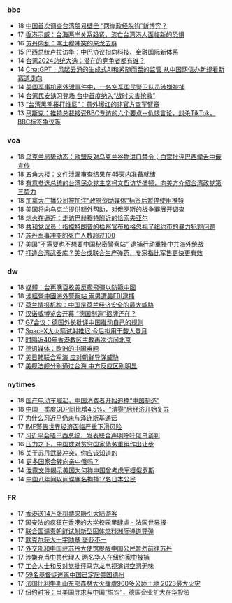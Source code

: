 <!-- BLOG-POST-LIST:START -->
<!-- BLOG-POST-LIST:END -->

### bbc
<!-- bbc:START -->
-  18 [中国首次调查台湾贸易壁垒 “两岸政经脱钩”新博弈？](https://www.bbc.com/zhongwen/simp/business-65301208?at_medium=RSS&at_campaign=KARANGA)
-  17 [香港示威：台海两岸关系趋紧，流亡台湾港人面临新的恐惧](https://www.bbc.com/zhongwen/simp/chinese-news-65296005?at_medium=RSS&at_campaign=KARANGA)
-  16 [苏丹内乱：喀土穆冲突的来龙去脉](https://www.bbc.com/zhongwen/simp/world-65291811?at_medium=RSS&at_campaign=KARANGA)
-  15 [巴西总统卢拉访华：中巴协议指向科技、金融国际新体系](https://www.bbc.com/zhongwen/simp/world-65286148?at_medium=RSS&at_campaign=KARANGA)
-  14 [台湾2024总统大选：潜在的竞争者都有谁？](https://www.bbc.com/zhongwen/simp/chinese-news-65277246?at_medium=RSS&at_campaign=KARANGA)
-  14 [ChatGPT：风起云涌的生成式AI和紧随而至的监管 从中国网信办新规看新赛道走向](https://www.bbc.com/zhongwen/simp/chinese-news-65274804?at_medium=RSS&at_campaign=KARANGA)
-  14 [美国军事机密外泄事件中，一名空军国民警卫队员涉嫌被捕](https://www.bbc.com/zhongwen/simp/world-65272573?at_medium=RSS&at_campaign=KARANGA)
-  14 [台湾民安演习登场 台中首度纳入“战时灾害抢救”](https://www.bbc.com/zhongwen/simp/chinese-news-65273165?at_medium=RSS&at_campaign=KARANGA)
-  13 [“台湾黑熊揍打维尼”：意外爆红的非官方空军臂章](https://www.bbc.com/zhongwen/simp/chinese-news-65265089?at_medium=RSS&at_campaign=KARANGA)
-  13 [马斯克：推特总裁接受BBC专访的六个要点--仇恨言论，封杀TikTok，BBC标签争议等](https://www.bbc.com/zhongwen/simp/world-65259764?at_medium=RSS&at_campaign=KARANGA)<!-- bbc:END -->

### voa
<!-- voa:START -->
-  18 [乌克兰局势动态：欧盟反对乌克兰谷物进口禁令；白宫批评巴西学舌中俄宣传](https://www.voachinese.com/a/latest-in-ukraine-eu-rejects-bans-on-ukraine-grain-20230417/7054954.html)
-  18 [五角大楼：文件泄漏审查结果在45天内准备就绪](https://www.voachinese.com/a/pentagon-leak-review-findings-ready-in-45-days-20230417/7054958.html)
-  18 [有意参选总统的台湾民众党主席柯文哲访华盛顿，向美方介绍台湾政党第三势力](https://www.voachinese.com/a/taiwan-third-party-presidential-candidate-ko-wenje-visits-washington-20230417/7054933.html)
-  18 [加拿大广播公司被加注“政府资助媒体”标签后暂停使用推特](https://www.voachinese.com/a/cbc-pausing-twitter-after-government-funded-media-label-20230417/7054943.html)
-  18 [美国将向乌克兰提供额外帮助，对俄罗斯的战争罪展开调查](https://www.voachinese.com/a/us-to-offer-additional-help-to-ukraine-for-russian-war-crimes-probes-20230417/7054539.html)
-  18 [炮火在逼近：走访巴赫穆特附近的恰索夫亚尔](https://www.voachinese.com/a/battleground-towns-inside-russia-s-war-in-ukraine-20230417/7054576.html)
-  18 [共和党议员：指控特朗普的检察官布拉格忽视了纽约市的暴力犯罪问题](https://www.voachinese.com/a/house-republicans-probe-violent-crime-in-manhattan-20230417/7054506.html)
-  17 [苏丹军事冲突的死亡人数超过100](https://www.voachinese.com/a/sudan-death-toll-over-100-20230417/7054555.html)
-  17 [美国“不需要也不想要中国秘密警察站” 逮捕行动重挫中共海外统战](https://www.voachinese.com/a/china-overseas-police-station-20230417/7054512.html)
-  17 [打造台湾武器库？美台或联合生产弹药，专家指比军售更快更有效](https://www.voachinese.com/a/us-defense-contractors-may-collaborate-with-taiwan-to-produce-weapons-20230417/7054345.html)<!-- voa:END -->

### dw
<!-- dw:START -->
-  18 [媒體：台再購百枚美反艦飛彈以防範中國](https://www.dw.com/zh/媒體：台再購百枚美反艦飛彈以防範中國/a-65353711?maca=chi-rss-chi-all-1127-xml-atom)
-  18 [涉經營中國海外警察站 兩男遭美FBI逮捕](https://www.dw.com/zh/涉經營中國海外警察站-兩男遭美fbi逮捕/a-65353631?maca=chi-rss-chi-all-1127-xml-atom)
-  17 [荷兰情报机构：中国是荷兰经济安全的最大威胁](https://www.dw.com/zh/荷兰情报机构：中国是荷兰经济安全的最大威胁/a-65349823?maca=chi-rss-chi-all-1127-xml-atom)
-  17 [汉诺威博览会开幕 “德国制造”招牌还在？](https://www.dw.com/zh/汉诺威博览会开幕-德国制造-招牌还在？/a-65350128?maca=chi-rss-chi-all-1127-xml-atom)
-  17 [G7会议：德国外长批评中国推动自己的规则](https://www.dw.com/zh/g7会议：德国外长批评中国推动自己的规则/a-65350115?maca=chi-rss-chi-all-1127-xml-atom)
-  17 [SpaceX大火箭试射推迟 今后拟用于载人登月](https://www.dw.com/zh/spacex大火箭试射推迟-今后拟用于载人登月/a-65349831?maca=chi-rss-chi-all-1127-xml-atom)
-  17 [时隔近40年香港教区主教再次访问北京](https://www.dw.com/zh/时隔近40年香港教区主教再次访问北京/a-64933021?maca=chi-rss-chi-all-1127-xml-atom)
-  17 [德语媒体：欧洲的中国难题](https://www.dw.com/zh/德语媒体：欧洲的中国难题/a-65347995?maca=chi-rss-chi-all-1127-xml-atom)
-  17 [美日韩联合军演 应对朝鲜导弹威胁](https://www.dw.com/zh/美日韩联合军演-应对朝鲜导弹威胁/a-65347335?maca=chi-rss-chi-all-1127-xml-atom)
-  17 [美舰法舰分别通过台海 中方反应区别明显](https://www.dw.com/zh/美舰法舰分别通过台海-中方反应区别明显/a-65346495?maca=chi-rss-chi-all-1127-xml-atom)<!-- dw:END -->

### nytimes
<!-- nytimes:START -->
-  18 [国产电动车崛起，中国消费者开始追捧“中国制造”](https://cn.nytimes.com/business/20230418/china-shanghai-auto-show/?utm_source=RSS)
-  18 [中国一季度GDP同比增4.5%，“清零”后经济开始复苏](https://cn.nytimes.com/business/20230418/china-gdp-q1-2023/?utm_source=RSS)
-  17 [为什么习近平仍未与泽连斯基通话](https://cn.nytimes.com/world/20230417/why-chinas-leader-hasnt-called-the-president-of-ukraine/?utm_source=RSS)
-  17 [IMF警告世界经济面临严重下滑风险](https://cn.nytimes.com/business/20230412/imf-world-economic-outlook/?utm_source=RSS)
-  17 [习近平会晤巴西总统，发表联合声明呼吁俄乌谈判](https://cn.nytimes.com/world/20230417/brazil-china-russia-ukraine/?utm_source=RSS)
-  16 [压力之下，中国或对贫穷国家债务重组作出让步](https://cn.nytimes.com/business/20230417/china-debt-relief/?utm_source=RSS)
-  16 [关于苏丹武装冲突，你应该知道的](https://cn.nytimes.com/world/20230417/sudan-khartoum-military/?utm_source=RSS)
-  14 [更多国家会转向亲中俄吗？](https://cn.nytimes.com/opinion/20230414/biden-foreign-policy-china-russia/?utm_source=RSS)
-  14 [泄露文件揭示美国为何称中国曾考虑军援俄罗斯](https://cn.nytimes.com/world/20230414/new-leaked-documents-offer-a-clue-about-us-warnings-that-china-was-considering-giving-russia-military-aid/?utm_source=RSS)
-  14 [中国八年间以间谍罪名拘捕17名日本公民](https://cn.nytimes.com/asia-pacific/20230414/china-japan-spying-espionage/?utm_source=RSS)<!-- nytimes:END -->

### FR
<!-- FR:START -->
-  17 [香港送14万张机票来吸引大陆游客](https://www.rfi.fr/cn/%E4%B8%AD%E5%9B%BD/20230417-%E9%A6%99%E6%B8%AF%E9%80%8114%E4%B8%87%E5%BC%A0%E6%9C%BA%E7%A5%A8%E6%9D%A5%E5%90%B8%E5%BC%95%E5%A4%A7%E9%99%86%E6%B8%B8%E5%AE%A2)
-  17 [国安法的疯狂在香港的大学校园里肆虐 - 法国世界报](https://www.rfi.fr/cn/%E4%B8%93%E6%A0%8F%E6%A3%80%E7%B4%A2/%E6%B3%95%E5%9B%BD%E4%B8%96%E7%95%8C%E6%8A%A5/20230417-%E5%9B%BD%E5%AE%89%E6%B3%95%E7%9A%84%E7%96%AF%E7%8B%82%E5%9C%A8%E9%A6%99%E6%B8%AF%E7%9A%84%E5%A4%A7%E5%AD%A6%E6%A0%A1%E5%9B%AD%E9%87%8C%E8%82%86%E8%99%90)
-  17 [联合国谴责朝鲜试射新型固体燃料洲际弹道导弹](https://www.rfi.fr/cn/%E4%BA%9A%E6%B4%B2/20230417-%E8%81%94%E5%90%88%E5%9B%BD%E8%B0%B4%E8%B4%A3%E6%9C%9D%E9%B2%9C%E8%AF%95%E5%B0%84%E6%96%B0%E5%9E%8B%E5%9B%BA%E4%BD%93%E7%87%83%E6%96%99%E6%B4%B2%E9%99%85%E5%BC%B9%E9%81%93%E5%AF%BC%E5%BC%B9)
-  17 [默克尔获大十字勋章  褒贬不一](https://www.rfi.fr/cn/%E6%AC%A7%E6%B4%B2/20230417-%E9%BB%98%E5%85%8B%E5%B0%94%E8%8E%B7%E5%A4%A7%E5%8D%81%E5%AD%97%E5%8B%8B%E7%AB%A0-%E8%A4%92%E8%B4%AC%E4%B8%8D%E4%B8%80)
-  17 [外交部和中国驻苏丹大使馆提醒中国公民暂勿前往苏丹](https://www.rfi.fr/cn/%E9%9D%9E%E6%B4%B2/20230417-%E5%A4%96%E4%BA%A4%E9%83%A8%E5%92%8C%E4%B8%AD%E5%9B%BD%E9%A9%BB%E8%8B%8F%E4%B8%B9%E5%A4%A7%E4%BD%BF%E9%A6%86%E6%8F%90%E9%86%92%E4%B8%AD%E5%9B%BD%E5%85%AC%E6%B0%91%E6%9A%82%E5%8B%BF%E5%89%8D%E5%BE%80%E8%8B%8F%E4%B8%B9)
-  17 [涉嫌充当中共代理人   两名华人在纽约家中被捕](https://www.rfi.fr/cn/%E4%B8%AD%E5%9B%BD/20230417-%E6%B6%89%E5%AB%8C%E5%85%85%E5%BD%93%E4%B8%AD%E5%85%B1%E4%BB%A3%E7%90%86%E4%BA%BA-%E4%B8%A4%E5%90%8D%E5%8D%8E%E4%BA%BA%E5%9C%A8%E7%BA%BD%E7%BA%A6%E5%AE%B6%E4%B8%AD%E8%A2%AB%E6%8D%95)
-  17 [工会人士和反对党批评马克龙电视演讲空洞无味](https://www.rfi.fr/cn/%E6%B3%95%E5%9B%BD/20230417-%E5%B7%A5%E4%BC%9A%E4%BA%BA%E5%A3%AB%E5%92%8C%E5%8F%8D%E5%AF%B9%E5%85%9A%E6%89%B9%E8%AF%84%E9%A9%AC%E5%85%8B%E9%BE%99%E7%94%B5%E8%A7%86%E6%BC%94%E8%AE%B2%E7%A9%BA%E6%B4%9E%E6%97%A0%E5%91%B3)
-  17 [59名基督徒逃离中国已定居美国德州](https://www.rfi.fr/cn/%E4%B8%AD%E5%9B%BD/20230417-59%E5%90%8D%E5%9F%BA%E7%9D%A3%E5%BE%92%E9%80%83%E7%A6%BB%E4%B8%AD%E5%9B%BD%E5%B7%B2%E5%AE%9A%E5%B1%85%E7%BE%8E%E5%9B%BD%E5%BE%B7%E5%B7%9E)
-  17 [法国比利牛斯山东部森林大火肆虐900多公顷土地 2023最大火灾](https://www.rfi.fr/cn/%E6%B3%95%E5%9B%BD/20230417-%E6%B3%95%E5%9B%BD%E6%AF%94%E5%88%A9%E7%89%9B%E6%96%AF%E5%B1%B1%E4%B8%9C%E9%83%A8%E6%A3%AE%E6%9E%97%E5%A4%A7%E7%81%AB%E8%82%86%E8%99%90900%E5%A4%9A%E5%85%AC%E9%A1%B7%E5%9C%9F%E5%9C%B0-2023%E6%9C%80%E5%A4%A7%E7%81%AB%E7%81%BE)
-  17 [纽约时报：当美国寻求与中国“脱钩”，德国企业扩大在华投资](https://www.rfi.fr/cn/%E4%B8%AD%E5%9B%BD/20230417-%E7%BA%BD%E7%BA%A6%E6%97%B6%E6%8A%A5-%E5%BD%93%E7%BE%8E%E5%9B%BD%E5%AF%BB%E6%B1%82%E4%B8%8E%E4%B8%AD%E5%9B%BD-%E8%84%B1%E9%92%A9-%EF%BC%8C%E5%BE%B7%E5%9B%BD%E4%BC%81%E4%B8%9A%E6%89%A9%E5%A4%A7%E5%9C%A8%E5%8D%8E%E6%8A%95%E8%B5%84)<!-- FR:END -->
